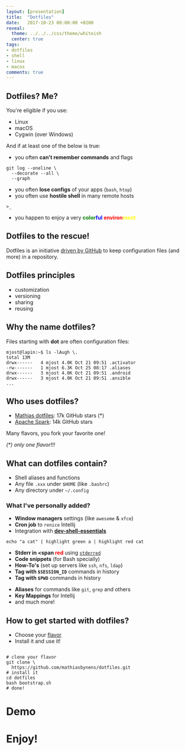 ```yaml
---
layout: [presentation]
title:  "Dotfiles"
date:   2017-10-23 00:00:00 +0200
reveal:
  theme: ../../../css/theme/whiteish
  center: true
tags:
- dotfiles
- shell
- linux
- macos
comments: true
---
```


## Dotfiles? Me?

You're eligible if you use:

- Linux
- macOS
- Cygwin (over Windows)

<!--slide-down-->

And if at least one of the below is true:

- you often ‎**can't remember commands** and flags

```
git log --oneline \
  --decorate --all \
  --graph
```

- you often **lose configs** of your apps (`bash`, `htop`)
- you often use **hostile shell** in many remote hosts

```
>_
```

- you happen to enjoy a very **<span style="color:green">color</span><span style="color:blue">ful </span><span style="color:red">environ</span></span><span style="color:yellow">ment</span>**

<!--slide-next-->

<!--more-->

## Dotfiles to the rescue!

Dotfiles is an initiative [driven by GitHub](https://dotfiles.github.io/) to
keep configuration files (and more) in a repository.

<!--slide-next-->

## Dotfiles principles

- customization
- versioning
- sharing
- reusing

<!--slide-next-->

## Why the name dotfiles?

Files starting with **dot** are often configuration files:

```
mjost@lapin:~$ ls -lAugh \.
total 13M
drwx------   4 mjost 4.0K Oct 21 09:51 .activator
-rw-------   1 mjost 6.3K Oct 25 08:17 .aliases
drwx------   3 mjost 4.0K Oct 21 09:51 .android
drwx------   3 mjost 4.0K Oct 21 09:51 .ansible
...
```

<!--slide-next-->

## Who uses dotfiles?

- [Mathias dotfiles](https://github.com/mathiasbynens/dotfiles): 17k GitHub stars (*)
- [Apache Spark](https://github.com/apache/spark): 14k GitHub stars

Many flavors, you fork your favorite one!

_(*) only one flavor!!!_

<!--slide-next-->

## What can dotfiles contain?

- Shell aliases and functions
- ‎Any file `.xxx` under `$HOME` (like `.bashrc`)
- ‎Any directory under `~/.config`

<!--slide-down-->

### What I've personally added?

- **Window managers** settings (like `awesome` & `xfce`)
- **Cron job** to `renice` Intellij
- Integration with **[dev-shell-essentials](https://github.com/kepkin/dev-shell-essentials)**

```
echo "a cat" | highlight green a | highlight red cat
```

<!--slide-down-->

- **‎Stderr in <span <span style="color:red">red</span>** using [`stderred`](https://github.com/sickill/stderred)
- ‎**Code snippets** (for Bash specially)
- ‎**How-To's** (set up servers like `ssh`, `nfs`, `ldap`)
- **Tag with `$SESSION_ID`** commands in history
- **Tag with `$PWD`** commands in history

<!--slide-down-->

- **Aliases** for commands like `git`, `grep` and others
- **Key Mappings** for Intellij
- and much more!

<!--slide-next-->

## How to get started with dotfiles?

- Choose your [flavor](https://dotfiles.github.io/)
- Install it and use it!

<pre><code class="bash" data-trim contenteditable>
# clone your flavor
git clone \
  https://github.com/mathiasbynens/dotfiles.git
# install it
cd dotfiles
bash bootstrap.sh
# done!
</code></pre>

<!--slide-next-->

# Demo

<!--slide-next-->

# Enjoy!

